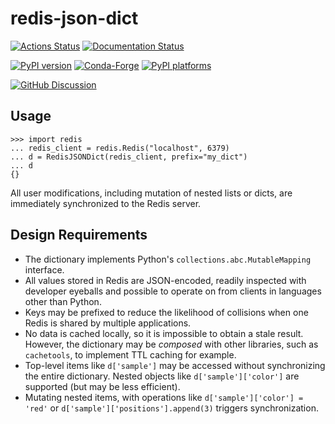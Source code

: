 # redis-json-dict

[![Actions Status][actions-badge]][actions-link]
[![Documentation Status][rtd-badge]][rtd-link]

[![PyPI version][pypi-version]][pypi-link]
[![Conda-Forge][conda-badge]][conda-link]
[![PyPI platforms][pypi-platforms]][pypi-link]

[![GitHub Discussion][github-discussions-badge]][github-discussions-link]

<!-- SPHINX-START -->

## Usage

```pycon
>>> import redis
... redis_client = redis.Redis("localhost", 6379)
... d = RedisJSONDict(redis_client, prefix="my_dict")
... d
{}
```

All user modifications, including mutation of nested lists or dicts, are
immediately synchronized to the Redis server.

## Design Requirements

- The dictionary implements Python's `collections.abc.MutableMapping` interface.
- All values stored in Redis are JSON-encoded, readily inspected with developer
  eyeballs and possible to operate on from clients in languages other than
  Python.
- Keys may be prefixed to reduce the likelihood of collisions when one Redis
  is shared by multiple applications.
- No data is cached locally, so it is impossible to obtain a stale result.
  However, the dictionary may be _composed_ with other libraries, such as
  `cachetools`, to implement TTL caching for example.
- Top-level items like `d['sample']` may be accessed without synchronizing
  the entire dictionary. Nested objects like `d['sample']['color']` are
  supported (but may be less efficient).
- Mutating nested items, with operations like `d['sample']['color'] = 'red'` or
  `d['sample']['positions'].append(3)` triggers synchronization.

<!-- prettier-ignore-start -->
[actions-badge]:            https://github.com/NSLS2/redis-json-dict/workflows/CI/badge.svg
[actions-link]:             https://github.com/NSLS2/redis-json-dict/actions
[conda-badge]:              https://img.shields.io/conda/vn/conda-forge/redis-json-dict
[conda-link]:               https://github.com/conda-forge/redis-json-dict-feedstock
[github-discussions-badge]: https://img.shields.io/static/v1?label=Discussions&message=Ask&color=blue&logo=github
[github-discussions-link]:  https://github.com/NSLS2/redis-json-dict/discussions
[pypi-link]:                https://pypi.org/project/redis-json-dict/
[pypi-platforms]:           https://img.shields.io/pypi/pyversions/redis-json-dict
[pypi-version]:             https://img.shields.io/pypi/v/redis-json-dict
[rtd-badge]:                https://readthedocs.org/projects/redis-json-dict/badge/?version=latest
[rtd-link]:                 https://redis-json-dict.readthedocs.io/en/latest/?badge=latest

<!-- prettier-ignore-end -->
